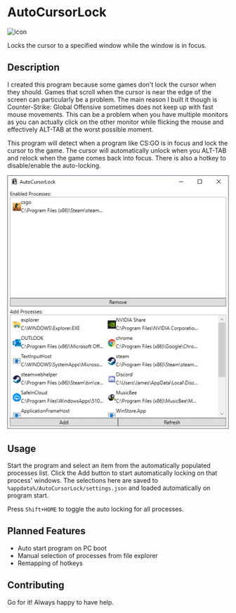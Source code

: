 # AutoCursorLock

![icon](./AutoCursorLock/favicon.ico)

Locks the cursor to a specified window while the window is in focus.

## Description

I created this program because some games don't lock the cursor when they should. Games that scroll when the cursor is near the edge of the screen can particularly be a problem. The main reason I built it though is Counter-Strike: Global Offensive sometimes does not keep up with fast mouse movements. This can be a problem when you have multiple monitors as you can actually click on the other monitor while flicking the mouse and effectively ALT-TAB at the worst possible moment.

This program will detect when a program like CS:GO is in focus and lock the cursor to the game. The cursor will automatically unlock when you ALT-TAB and relock when the game comes back into focus. There is also a hotkey to disable/enable the auto-locking.

![Screenshot](./images/Screenshot.png)

## Usage

Start the program and select an item from the automatically populated processes list. Click the Add button to start automatically locking on that process' windows. The selections here are saved to `%appdata%/AutoCursorLock/settings.json` and loaded automatically on program start.

Press `Shift+HOME` to toggle the auto locking for all processes.

## Planned Features

- Auto start program on PC boot
- Manual selection of processes from file explorer
- Remapping of hotkeys

## Contributing

Go for it! Always happy to have help.